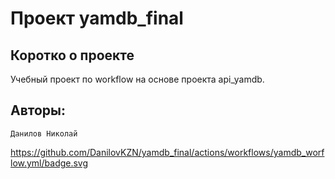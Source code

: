 # Проект **yamdb_final**

## Коротко о проекте

Учебный проект по workflow на основе проекта api_yamdb.

## Авторы:

```
Данилов Николай

```
https://github.com/DanilovKZN/yamdb_final/actions/workflows/yamdb_worflow.yml/badge.svg
